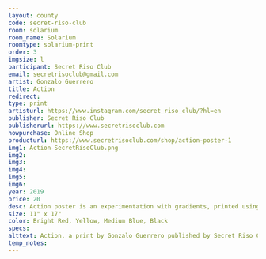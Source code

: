 ```yaml
---
layout: county 
code: secret-riso-club
room: solarium
room_name: Solarium
roomtype: solarium-print
order: 3
imgsize: l
participant: Secret Riso Club
email: secretrisoclub@gmail.com
artist: Gonzalo Guerrero
title: Action
redirect: 
type: print
artisturl: https://www.instagram.com/secret_riso_club/?hl=en
publisher: Secret Riso Club
publisherurl: https://www.secretrisoclub.com
howpurchase: Online Shop
producturl: https://www.secretrisoclub.com/shop/action-poster-1
img1: Action-SecretRisoClub.png
img2: 
img3: 
img4: 
img5: 
img6: 
year: 2019
price: 20
desc: Action poster is an experimentation with gradients, printed using a CYMK simulation. The term action is referring to the movement of the shapes in the design.
size: 11" x 17"
color: Bright Red, Yellow, Medium Blue, Black
specs: 
alttext: Action, a print by Gonzalo Guerrero published by Secret Riso Club.
temp_notes: 
---
```

